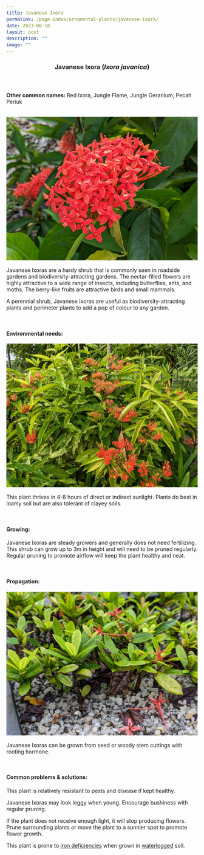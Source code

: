 ```yaml
---
title: Javanese Ixora
permalink: /page-index/ornamental-plants/javanese-ixora/
date: 2023-08-18
layout: post
description: ""
image: ""
---
```

<header> 
	<h3>Javanese Ixora (<em>Ixora javanica</em>)</h3> 
</header>

<section>
	<p><strong>Other common names:</strong> Red Ixora, Jungle Flame, Jungle Geranium, Pecah Periuk</p>
	<br>
</section>
 
<section>
	<img title="Javanese Ixora flowers. Photo by Jacqueline Chua." src="/images/Plants/javaneseixora%20(2)_jacquelinechua.jpg">
	<p>Javanese Ixoras are a hardy shrub that is commonly seen in roadside gardens and biodiversity-attracting gardens. The nectar-filled flowers are highly attractive to a wide range of insects, including butterflies, ants, and moths. The berry-like fruits are attractive birds and small mammals.</p>
	<p>A perennial shrub, Javanese Ixoras are useful as biodiversity-attracting plants and perimeter plants to add a pop of colour to any garden.</p>
	 <br> 
</section> 
 
<section> 
  <h4>Environmental needs:</h4> 
	<img title="Javanese Ixora bush in flower. Photo by Jacqueline Chua." src="/images/Plants/javaneseixora%20(1)_jacquelinechua.jpg">
  <p>This plant thrives in 4-8 hours of direct or indirect sunlight. Plants do best in loamy soil but are also tolerant of clayey soils.</p> 
	<br>
</section>

<section> 
  <h4>Growing:</h4> 
	<p>Javanese Ixoras are steady growers and generally does not need fertilizing. This shrub can grow up to 3m in height and will need to be pruned regularly. Regular pruning to promote airflow will keep the plant healthy and neat.</p> 
	<br> 
</section> 

<section> 
  <h4>Propagation:</h4> 
	<img title="Javanese Ixora cuttings rooting in a gritty medium. Photo by Jacqueline Chua." src="/images/Horti%20techniques/rooting_ixoracuttings%20(1)_jacquelinechua.jpg">
	<p>Javanese Ixoras can be grown from seed or woody stem cuttings with rooting hormone.</p> 
	<br> 
</section> 
 
<section> 
  <h4>Common problems &amp; solutions:</h4> 
	<p>This plant is relatively resistant to pests and disease if kept healthy.</p>
	<p>Javanese Ixoras may look leggy when young. Encourage bushiness with regular pruning.</p>
	<p>If the plant does not receive enough light, it will stop producing flowers. Prune surrounding plants or move the plant to a sunnier spot to promote flower growth.</p>
	<p>This plant is prone to <a href="/page-index/plant-problems/nutrient-deficiencies/">iron deficiencies</a> when grown in <a href="/page-index/plant-problems/waterlogging/">waterlogged</a> soil.</p>
	<br> 
</section>